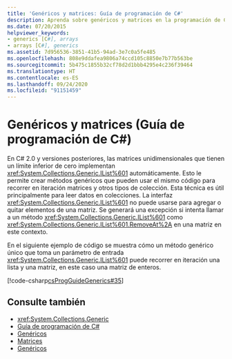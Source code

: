 ```yaml
---
title: 'Genéricos y matrices: Guía de programación de C#'
description: Aprenda sobre genéricos y matrices en la programación de C#. Vea ejemplos de código y examine los recursos adicionales disponibles.
ms.date: 07/20/2015
helpviewer_keywords:
- generics [C#], arrays
- arrays [C#], generics
ms.assetid: 7d956536-3851-41b5-94ad-3e7c0a5fe485
ms.openlocfilehash: 808e9ddafea9806a74ccd105c8850e7b77b563be
ms.sourcegitcommit: 5b475c1855b32cf78d2d1bbb4295e4c236f39464
ms.translationtype: HT
ms.contentlocale: es-ES
ms.lasthandoff: 09/24/2020
ms.locfileid: "91151459"
---
```

# <a name="generics-and-arrays-c-programming-guide"></a>Genéricos y matrices (Guía de programación de C#)

En C# 2.0 y versiones posteriores, las matrices unidimensionales que tienen un límite inferior de cero implementan <xref:System.Collections.Generic.IList%601> automáticamente. Esto le permite crear métodos genéricos que pueden usar el mismo código para recorrer en iteración matrices y otros tipos de colección. Esta técnica es útil principalmente para leer datos en colecciones. La interfaz <xref:System.Collections.Generic.IList%601> no puede usarse para agregar o quitar elementos de una matriz. Se generará una excepción si intenta llamar a un método <xref:System.Collections.Generic.IList%601> como <xref:System.Collections.Generic.IList%601.RemoveAt%2A> en una matriz en este contexto.  
  
 En el siguiente ejemplo de código se muestra cómo un método genérico único que toma un parámetro de entrada <xref:System.Collections.Generic.IList%601> puede recorrer en iteración una lista y una matriz, en este caso una matriz de enteros.  
  
 [!code-csharp[csProgGuideGenerics#35](~/samples/snippets/csharp/VS_Snippets_VBCSharp/csProgGuideGenerics/CS/Generics.cs#35)]  
  
## <a name="see-also"></a>Consulte también

- <xref:System.Collections.Generic>
- [Guía de programación de C#](../index.md)
- [Genéricos](./index.md)
- [Matrices](../arrays/index.md)
- [Genéricos](../../../standard/generics/index.md)
